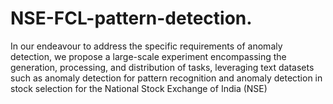 # NSE-FCL-pattern-detection.
In our endeavour to address the specific requirements of anomaly detection, we propose a large-scale experiment encompassing the generation, processing, and distribution of tasks, leveraging text datasets such as anomaly detection for pattern recognition and anomaly detection in stock selection for the National Stock Exchange of India (NSE)
